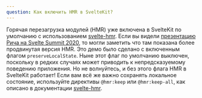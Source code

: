 ```yaml
---
question: Как включить HMR в SvelteKit?
---
```


Горячая перезагрузка модулей (HMR) уже включена в SvelteKit по умолчанию с использованием [svelte-hmr](https://github.com/sveltejs/svelte-hmr). Если вы видели [презентацию Рича на Svelte Summit 2020](https://ru.svelte.dev/blog/whats-the-deal-with-sveltekit), то могли заметить что там показана более продвинутая версия HMR. Это демо было сделано с включенным флагом `preserveLocalState`. Ныне этот флаг по умолчанию выключен, поскольку в редких случаях может приводить к непредсказуемому поведению приложения. Но не волнуйтесь, и без этого флага HMR в SvelteKit работает! Если вам всё же важно сохранять локальное состояние, используйте директивы  `@hmr:keep` или `@hmr:keep-all`, как описано в документации  [svelte-hmr](https://github.com/sveltejs/svelte-hmr).
